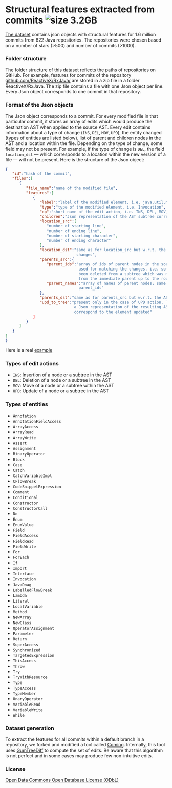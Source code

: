 # Structural features extracted from commits ![size 3.2GB](https://img.shields.io/badge/size-3.2GB-green.svg)
[The dataset](https://drive.google.com/open?id=1T9ICNPj0vcNnOMtWzZskhqqDD0JOHGFe) contains json objects with structural features for 1.6 million commits from 622 Java repositories. The repositories were chosen based on a number of stars (>500) and number of commits (>1000).

### Folder structure
The folder structure of this dataset reflects the paths of repositories on GitHub. For example, features for commits of the repository [github.com/ReactiveX/RxJava/](https://github.com/ReactiveX/RxJava/) are stored in a zip file in a folder ReactiveX/RxJava. The zip file contains a file with one Json object per line. Every Json object corresponds to one commit in that repository. 

### Format of the Json objects
The Json object corresponds to a commit. For every modified file in that particular commit, it stores an array of edits which would produce the destination AST when applied to the source AST. Every edit contains information about a type of change (`INS`, `DEL`, `MOV`, `UPD`), the entity changed (types of entities are listed below), list of parent and children nodes in the AST and a location within the file. Depending on the type of change, some field may not be present. For example, if the type of change is `DEL`, the field `location_dst` — which corresponds to a location within the new version of a file — will not be present. Here is the structure of the Json object:
```json
{  
   "id":"hash of the commit",
   "files":[  
      {  
         "file_name":"name of the modified file",
         "features":[  
            {  
               "label":"label of the modified element, i.e. java.util.Map$Entry#getKey()",
               "type":"type of the modified element, i.e. Invocation",
               "op":"short name of the edit action, i.e. INS, DEL, MOV, UPD",
               "children":"Json representation of the AST subtree corresponding to this element",
               "location_src":[  
                  "number of starting line",
                  "number of ending line",
                  "number of starting character",
                  "number of ending character"
               ],
               "location_dst":"same as for location_src but w.r.t. the file after the
                               changes",
               "parents_src":{  
                  "parent_ids":"array of ids of parent nodes in the source AST; could be
                                used for matching the changes, i.e. some element may have
                                been deleted from a subtree which was moved; it's ordered
                                from the immediate parent up to the root",
                  "parent_names":"array of names of parent nodes; same order as for
                                parent_ids"
               },
               "parents_dst":"same as for parents_src but w.r.t. the AST after the changes",
               "upd_to_tree":"present only in the case of UPD action. This field contains
                              a Json representation of the resulting AST subtree which
                              correspond to the element updated"
            ]
         }
      ]
   }
]
}
```
Here is a real [example](example.json)

### Types of edit actions
* `INS`: Insertion of a node or a subtree in the AST
* `DEL`: Deletion of a node or a subtree in the AST
* `MOV`: Move of a node or a subtree within the AST
* `UPD`: Update of a node or a subtree in the AST

### Types of entities
*	`Annotation`	 
*	`AnnotationFieldAccess`	 
*	`ArrayAccess`	 
*	`ArrayRead`	 
*	`ArrayWrite`	 
*	`Assert`	 
*	`Assignment`	 
*	`BinaryOperator`	 
*	`Block`	 
*	`Case`	 
*	`Catch`	 
*	`CatchVariableImpl`	 
*	`CFlowBreak`	 
*	`CodeSnippetExpression`	 
*	`Comment`	 
*	`Conditional`	 
*	`Constructor`	 
*	`ConstructorCall`	 
*	`Do`	 
*	`Enum`	 
*	`EnumValue`	 
*	`Field`	 
*	`FieldAccess`	 
*	`FieldRead`	 
*	`FieldWrite`	 
*	`For`	 
*	`ForEach`	 
*	`If`	 
*	`Import`	 
*	`Interface`	 
*	`Invocation`	 
*	`JavaDoag`	 
*	`LabelledFlowBreak`	 
*	`Lambda`	 
*	`Literal`	 
*	`LocalVariable`	 
*	`Method`	 
*	`NewArray`	 
*	`NewClass`	 
*	`OperatorAssignment`	 
*	`Parameter`	 
*	`Return`	 
*	`SuperAccess`	 
*	`Synchronized`	 
*	`TargetedExpression`	 
*	`ThisAccess`	 
*	`Throw`	 
*	`Try`	 
*	`TryWithResource`	 
*	`Type`	 
*	`TypeAccess`	 
*	`TypeMember`	 
*	`UnaryOperator`	 
*	`VariableRead`	 
*	`VariableWrite`	 
*	`While`	 

### Dataset generation
To extract the features for all commits within a default branch in a repository, we forked and modified a tool called [Coming](https://github.com/SpoonLabs/coming). Internally, this tool uses [GumTreeDiff](https://github.com/SpoonLabs/gumtree-spoon-ast-diff) to compute the set of edits. Be aware that this algorithm is not perfect and in some cases may produce few non-intuitive edits.


### License

[Open Data Commons Open Database License (ODbL)](https://opendatacommons.org/licenses/odbl/)
